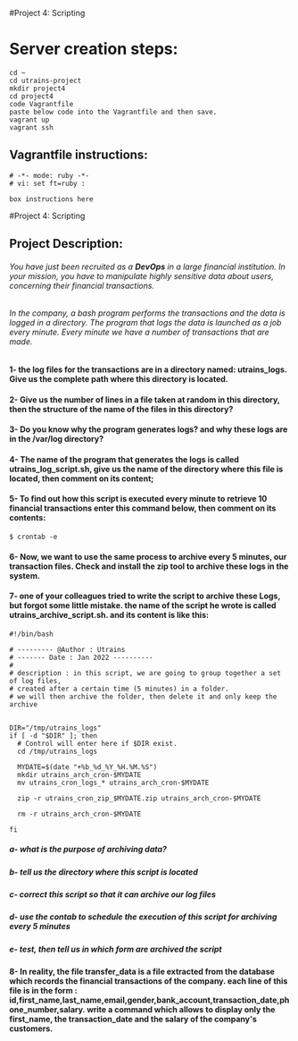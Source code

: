 
#Project 4:  Scripting 

# Server creation steps: 
```
cd ~
cd utrains-project
mkdir project4
cd project4
code Vagrantfile
paste below code into the Vagrantfile and then save.
vagrant up
vagrant ssh
```
## Vagrantfile instructions:

```
# -*- mode: ruby -*-
# vi: set ft=ruby :

box instructions here
```


#Project 4:  Scripting  


## Project Description:

###### You have just been recruited as a __DevOps__ in a large financial institution. In your mission, you have to manipulate highly sensitive data about users, concerning their financial transactions. 
###### In the company, a bash program performs the transactions and the data is logged in a directory. The program that logs the data is launched as a job every minute. Every minute we have a number of transactions that are made. 

#### 1- the log files for the transactions are in a directory named: utrains_logs. Give us the complete path where this directory is located.

#### 2- Give us the number of lines in a file taken at random in this directory, then the structure of the name of the files in this directory?

#### 3- Do you know why the program generates logs? and why these logs are in the /var/log directory?

#### 4- The name of the program that generates the logs is called utrains_log_script.sh, give us the name of the directory where this file is located, then comment on its content;

#### 5- To find out how this script is executed every minute to retrieve 10 financial transactions enter this command below, then comment on its contents: 

```
$ crontab -e
```

#### 6- Now, we want to use the same process to archive every 5 minutes, our transaction files. Check and install the zip tool to archive these logs in the system.

#### 7- one of your colleagues tried to write the script to archive these Logs, but forgot some little mistake. the name of the script he wrote is called utrains_archive_script.sh. and its content is like this:

```
#!/bin/bash

# --------- @Author : Utrains 
# ------- Date : Jan 2022 ----------
#
# description : in this script, we are going to group together a set of log files,
# created after a certain time (5 minutes) in a folder.
# we will then archive the folder, then delete it and only keep the archive


DIR="/tmp/utrains_logs"
if [ -d "$DIR" ]; then
  # Control will enter here if $DIR exist.
  cd /tmp/utrains_logs

  MYDATE=$(date "+%b_%d_%Y_%H.%M.%S")
  mkdir utrains_arch_cron-$MYDATE
  mv utrains_cron_logs_* utrains_arch_cron-$MYDATE

  zip -r utrains_cron_zip_$MYDATE.zip utrains_arch_cron-$MYDATE 
  
  rm -r utrains_arch_cron-$MYDATE

fi
```

##### a- what is the purpose of archiving data?
##### b- tell us the directory where this script is located
##### c- correct this script so that it can archive our log files
##### d- use the contab to schedule the execution of this script for archiving every 5 minutes
##### e- test, then tell us in which form are archived the script

#### 8- In reality, the file transfer_data is a file extracted from the database which records the financial transactions of the company. each line of this file is in the form : id,first_name,last_name,email,gender,bank_account,transaction_date,phone_number,salary. write a command which allows to display only the first_name, the transaction_date and the salary of the company's customers.